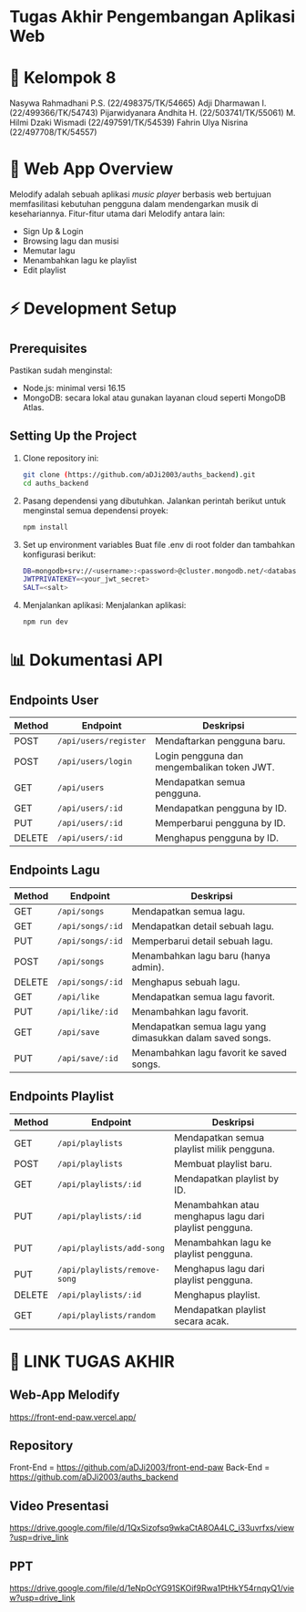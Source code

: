 # Tugas Akhir Pengembangan Aplikasi Web 
# 👤 Kelompok 8
Nasywa Rahmadhani P.S. (22/498375/TK/54665)
Adji Dharmawan I. (22/499366/TK/54743)
Pijarwidyanara Andhita H. (22/503741/TK/55061)
M. Hilmi Dzaki Wismadi (22/497591/TK/54539)
Fahrin Ulya Nisrina (22/497708/TK/54557)

# 🎵 Web App Overview
Melodify adalah sebuah aplikasi _music player_ berbasis web bertujuan memfasilitasi kebutuhan pengguna dalam mendengarkan musik di kesehariannya.
Fitur-fitur utama dari Melodify antara lain: 
  - Sign Up & Login
  - Browsing lagu dan musisi
  - Memutar lagu
  - Menambahkan lagu ke playlist
  - Edit playlist

# ⚡ Development Setup
## Prerequisites
Pastikan sudah menginstal:
  - Node.js: minimal versi 16.15
  - MongoDB: secara lokal atau gunakan layanan cloud seperti MongoDB Atlas.

## Setting Up the Project
1. Clone repository ini:
   ```bash
   git clone (https://github.com/aDJi2003/auths_backend).git
   cd auths_backend
2. Pasang dependensi yang dibutuhkan.
   Jalankan perintah berikut untuk menginstal semua dependensi proyek:
   ```bash
   npm install
4. Set up environment variables
   Buat file .env di root folder dan tambahkan konfigurasi berikut:
   ```bash
   DB=mongodb+srv://<username>:<password>@cluster.mongodb.net/<database-name>?retryWrites=true&w=majority
   JWTPRIVATEKEY=<your_jwt_secret>
   SALT=<salt>
6. Menjalankan aplikasi:
   Menjalankan aplikasi:
   ```bash
   npm run dev

# 📊 Dokumentasi API

## Endpoints User

| **Method** | **Endpoint**           | **Deskripsi**                      |
|------------|------------------------|-------------------------------------|
| POST       | `/api/users/register`  | Mendaftarkan pengguna baru.         |
| POST       | `/api/users/login`     | Login pengguna dan mengembalikan token JWT. |
| GET        | `/api/users`           | Mendapatkan semua pengguna.         |
| GET        | `/api/users/:id`       | Mendapatkan pengguna by ID.         |
| PUT        | `/api/users/:id`       | Memperbarui pengguna by ID.         |
| DELETE     | `/api/users/:id`       | Menghapus pengguna by ID.           |

## Endpoints Lagu

| **Method** | **Endpoint**           | **Deskripsi**                      |
|------------|------------------------|-------------------------------------|
| GET        | `/api/songs`           | Mendapatkan semua lagu.             |
| GET        | `/api/songs/:id`       | Mendapatkan detail sebuah lagu.     |
| PUT        | `/api/songs/:id`       | Memperbarui detail sebuah lagu.     |
| POST       | `/api/songs`           | Menambahkan lagu baru (hanya admin).|
| DELETE     | `/api/songs/:id`       | Menghapus sebuah lagu.              |
| GET        | `/api/like`            | Mendapatkan semua lagu favorit.     |
| PUT        | `/api/like/:id`        | Menambahkan lagu favorit.           |
| GET        | `/api/save`            | Mendapatkan semua lagu yang dimasukkan dalam saved songs. |
| PUT        | `/api/save/:id`        | Menambahkan lagu favorit ke saved songs. |

## Endpoints Playlist

| **Method** | **Endpoint**               | **Deskripsi**                      |
|------------|----------------------------|-------------------------------------|
| GET        | `/api/playlists`           | Mendapatkan semua playlist milik pengguna. |
| POST       | `/api/playlists`           | Membuat playlist baru.              |
| GET        | `/api/playlists/:id`       | Mendapatkan playlist by ID.         |
| PUT        | `/api/playlists/:id`       | Menambahkan atau menghapus lagu dari playlist pengguna. |
| PUT        | `/api/playlists/add-song`  | Menambahkan lagu ke playlist pengguna. |
| PUT        | `/api/playlists/remove-song` | Menghapus lagu dari playlist pengguna. |
| DELETE     | `/api/playlists/:id`       | Menghapus playlist.                 |
| GET        | `/api/playlists/random`    | Mendapatkan playlist secara acak.   |


# 🔗 LINK TUGAS AKHIR
## Web-App Melodify
https://front-end-paw.vercel.app/
## Repository
Front-End = https://github.com/aDJi2003/front-end-paw
Back-End = https://github.com/aDJi2003/auths_backend
## Video Presentasi
https://drive.google.com/file/d/1QxSizofsq9wkaCtA8OA4LC_i33uvrfxs/view?usp=drive_link
## PPT
https://drive.google.com/file/d/1eNpOcYG91SKOif9Rwa1PtHkY54rnqyQ1/view?usp=drive_link
